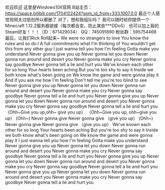 欢迎欢迎
这里是Windows10X官网
B站主页：https://space.bilibili.com/1704122424?spm_id_from=333.1007.0.0
最近个人感觉视频太过低创所以都删了
对了，想和我组队吗？
我可以随时给你提供一个Minecraft 1.12.2服务器链接（每次都会变，防止某些***DDoS）
也可以加上我的Steam好友！！！（ID：871429034）
QQ：745091890
粉丝群：595754468
最后，让我们Rick Roll起来~
We were no strangers to love
You know the rules and so do I
A full commitments what I'm thinking of
You wouldn't get this from any other guy
I just wanna tell you how I'm feeling
Gotta make you understand
Never gonna give you up
Never gonna let you down
Never gonna run around and desert you
Never gonna make you cry
Never gonna say goodbye
Never gonna tell a lie and hurt you
We've known each other for so long
Your hearts been aching
But you're too shy to say it
Inside we both know what's been going on
We know the game and were gonna play it
And if you ask me how I'm feeling
Don't tell me you're too blind to see
Never gonna give you up
Never gonna let you down
Never gonna run around and desert you
Never gonna make you cry
Never gonna say goodbye
Never gonna tell a lie and hurt you
Never gonna give you up
Never gonna let you down
Never gonna run around and desert you
Never gonna make you cry
Never gonna say goodbye
Never gonna tell a lie and hurt you
（Ohh~Give you up,ohh~ give you up）
（Ohh~Give you up, ohh~give you up）
(Ohh~)
Never gonna give
Never gonna give （give you up）
(Ohh~)
Never gonna give
Never gonna give （give you up）
We've known each other for so long
Your hearts been aching
But you're too shy to say it
Inside we both know what's been going on
We know the game and were gonna play it
I just wanna tell you how I'm feeling
Gotta make you understand
Never gonna give you up
Never gonna let you down
Never gonna run around and desert you
Never gonna make you cry
Never gonna say goodbye
Never gonna tell a lie and hurt you
Never gonna give you up
Never gonna let you down
Never gonna run around and desert you
Never gonna make you cry
Never gonna say goodbye
Never gonna tell a lie and hurt you
Never gonna give you up
Never gonna let you down
Never gonna run around and desert you
Never gonna make you cry
Never gonna say goodbye
Never gonna tell a lie and hurt you
